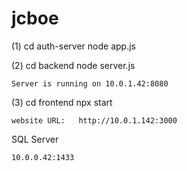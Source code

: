 # jcboe

(1) cd auth-server
    node app.js

(2) cd backend
    node server.js

    Server is running on 10.0.1.42:8080

(3) cd frontend
    npx start

    website URL:   http://10.0.1.142:3000

SQL Server

    10.0.0.42:1433
    